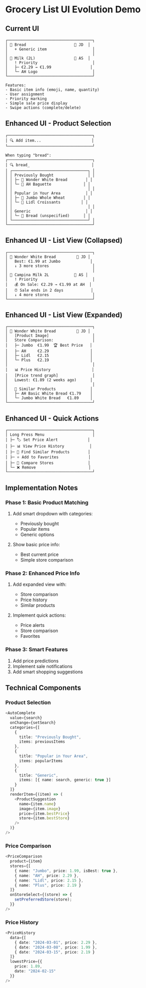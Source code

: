 # Grocery List UI Evolution Demo

## Current UI
```
┌─────────────────────────────────────┐
│ 🍞 Bread                     👤 JD  │
│   + Generic item                    │
│                                     │
│ 🥛 Milk (2L)                 👤 AS  │
│   ! Priority                        │
│   ├─ €2.29 → €1.99                 │
│   └─ AH Logo                        │
└─────────────────────────────────────┘

Features:
- Basic item info (emoji, name, quantity)
- User assignment
- Priority marking
- Simple sale price display
- Swipe actions (complete/delete)
```

## Enhanced UI - Product Selection
```
┌─────────────────────────────────────┐
│ 🔍 Add item...                      │
└─────────────────────────────────────┘

When typing "bread":
┌─────────────────────────────────────┐
│ 🔍 bread_                           │
│ ┌─────────────────────────────────┐ │
│ │ Previously Bought               │ │
│ │ ├─ 🍞 Wonder White Bread        │ │
│ │ └─ 🥖 AH Baguette              │ │
│ │                                 │ │
│ │ Popular in Your Area           │ │
│ │ ├─ 🍞 Jumbo Whole Wheat        │ │
│ │ └─ 🥐 Lidl Croissants         │ │
│ │                                 │ │
│ │ Generic                        │ │
│ │ └─ 🍞 Bread (unspecified)      │ │
│ └─────────────────────────────────┘ │
└─────────────────────────────────────┘
```

## Enhanced UI - List View (Collapsed)
```
┌─────────────────────────────────────┐
│ 🍞 Wonder White Bread         👤 JD │
│   Best: €1.99 at Jumbo             │
│   ↓ 3 more stores                   │
│                                     │
│ 🥛 Campina Milk 2L           👤 AS │
│   ! Priority                        │
│   💰 On Sale: €2.29 → €1.99 at AH  │
│   ⏰ Sale ends in 2 days            │
│   ↓ 4 more stores                   │
└─────────────────────────────────────┘
```

## Enhanced UI - List View (Expanded)
```
┌─────────────────────────────────────┐
│ 🍞 Wonder White Bread         👤 JD │
│   [Product Image]                   │
│   Store Comparison:                 │
│   ├─ Jumbo  €1.99  🏆 Best Price   │
│   ├─ AH     €2.29                  │
│   ├─ Lidl   €2.15                  │
│   └─ Plus   €2.19                  │
│                                     │
│   📊 Price History                  │
│   [Price trend graph]               │
│   Lowest: €1.89 (2 weeks ago)      │
│                                     │
│   🔄 Similar Products               │
│   ├─ AH Basic White Bread €1.79    │
│   └─ Jumbo White Bread   €1.89     │
└─────────────────────────────────────┘
```

## Enhanced UI - Quick Actions
```
┌─────────────────────────────────────┐
│ Long Press Menu                     │
│ ├─ 🏷️ Set Price Alert             │
│ ├─ 📊 View Price History           │
│ ├─ 🔄 Find Similar Products        │
│ ├─ ⭐ Add to Favorites             │
│ ├─ 🏪 Compare Stores               │
│ └─ ❌ Remove                       │
└─────────────────────────────────────┘
```

## Implementation Notes

### Phase 1: Basic Product Matching
1. Add smart dropdown with categories:
   - Previously bought
   - Popular items
   - Generic options

2. Show basic price info:
   - Best current price
   - Simple store comparison

### Phase 2: Enhanced Price Info
1. Add expanded view with:
   - Store comparison
   - Price history
   - Similar products

2. Implement quick actions:
   - Price alerts
   - Store comparison
   - Favorites

### Phase 3: Smart Features
1. Add price predictions
2. Implement sale notifications
3. Add smart shopping suggestions

## Technical Components

### Product Selection
```typescript
<AutoComplete
  value={search}
  onChange={setSearch}
  categories={[
    {
      title: "Previously Bought",
      items: previousItems
    },
    {
      title: "Popular in Your Area",
      items: popularItems
    },
    {
      title: "Generic",
      items: [{ name: search, generic: true }]
    }
  ]}
  renderItem={(item) => (
    <ProductSuggestion
      name={item.name}
      image={item.image}
      price={item.bestPrice}
      store={item.bestStore}
    />
  )}
/>
```

### Price Comparison
```typescript
<PriceComparison
  product={item}
  stores={[
    { name: "Jumbo", price: 1.99, isBest: true },
    { name: "AH", price: 2.29 },
    { name: "Lidl", price: 2.15 },
    { name: "Plus", price: 2.19 }
  ]}
  onStoreSelect={(store) => {
    setPreferredStore(store);
  }}
/>
```

### Price History
```typescript
<PriceHistory
  data={[
    { date: "2024-03-01", price: 2.29 },
    { date: "2024-03-08", price: 1.99 },
    { date: "2024-03-15", price: 2.19 }
  ]}
  lowestPrice={{
    price: 1.89,
    date: "2024-02-15"
  }}
/>
``` 